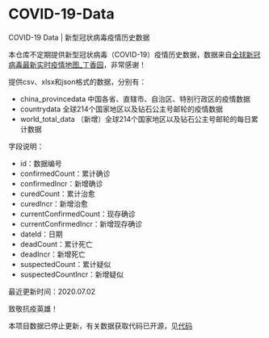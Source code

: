# COVID-19-Data
COVID-19 Data | 新型冠状病毒疫情历史数据

本仓库不定期提供新型冠状病毒（COVID-19）疫情历史数据，数据来自[全球新冠病毒最新实时疫情地图_丁香园](https://ncov.dxy.cn/ncovh5/view/pneumonia "全球新冠病毒最新实时疫情地图_丁香园")，非常感谢！

提供csv、xlsx和json格式的数据，分别有：

- china_provincedata 中国各省、直辖市、自治区、特别行政区的疫情数据
- countrydata 全球214个国家地区以及钻石公主号邮轮的疫情数据
- world_total_data （新增）全球214个国家地区以及钻石公主号邮轮的每日累计数据

字段说明：

- id：数据编号
- confirmedCount：累计确诊
- confirmedIncr：新增确诊
- curedCount：累计治愈
- curedIncr：新增治愈
- currentConfirmedCount：现存确诊
- currentConfirmedIncr：新增现存确诊
- dateId：日期
- deadCount：累计死亡
- deadIncr：新增死亡
- suspectedCount：累计疑似
- suspectedCountIncr：新增疑似

最近更新时间：2020.07.02

致敬抗疫英雄！

本项目数据已停止更新，有关数据获取代码已开源，见[代码](https://github.com/eAzure/Code-For-COVID-19-Data "代码")